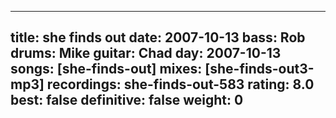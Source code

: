 
---
title: she finds out
date: 2007-10-13
bass:	Rob
drums:	Mike
guitar:	Chad
day: 2007-10-13
songs: [she-finds-out]
mixes: [she-finds-out3-mp3]
recordings: she-finds-out-583
rating: 8.0
best: false
definitive: false
weight: 0
---
